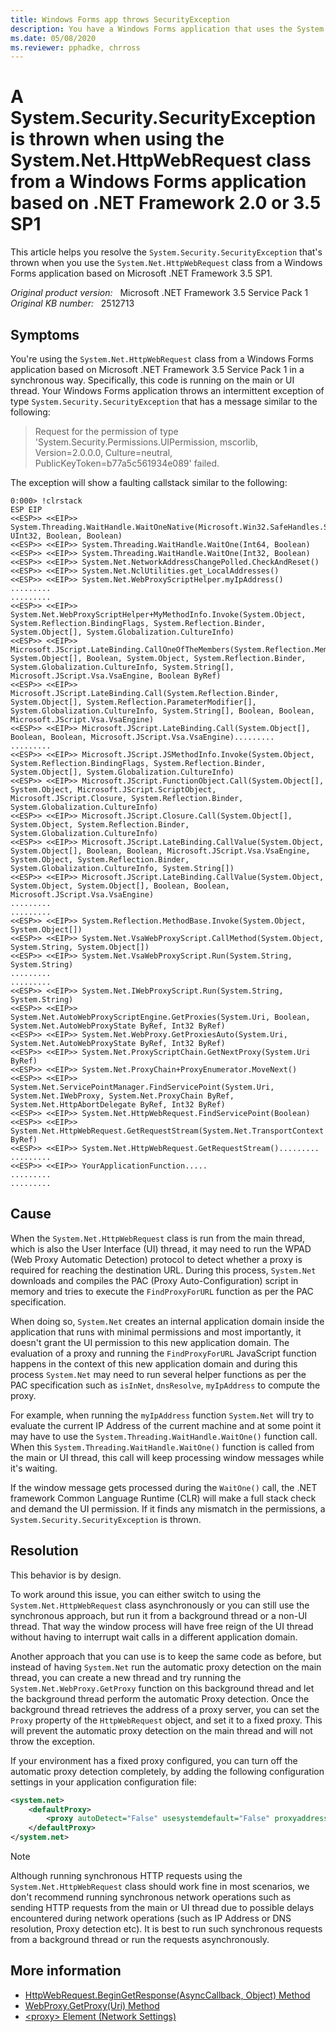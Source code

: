 ```yaml
---
title: Windows Forms app throws SecurityException
description: You have a Windows Forms application that uses the System.Net.HttpWebRequest class to send HTTP requests to a server (even calling a WebService). You experience that the application will intermittently throw a System.Security.SecurityException.
ms.date: 05/08/2020
ms.reviewer: pphadke, chrross
---
```

# A System.Security.SecurityException is thrown when using the System.Net.HttpWebRequest class from a Windows Forms application based on .NET Framework 2.0 or 3.5 SP1

This article helps you resolve the `System.Security.SecurityException` that's thrown when you use the `System.Net.HttpWebRequest` class from a Windows Forms application based on Microsoft .NET Framework 3.5 SP1.

_Original product version:_ &nbsp; Microsoft .NET Framework 3.5 Service Pack 1  
_Original KB number:_ &nbsp; 2512713

## Symptoms

You're using the `System.Net.HttpWebRequest` class from a Windows Forms application based on Microsoft .NET Framework 3.5 Service Pack 1 in a synchronous way. Specifically, this code is running on the main or UI thread. Your Windows Forms application throws an intermittent exception of type `System.Security.SecurityException` that has a message similar to the following:

> Request for the permission of type 'System.Security.Permissions.UIPermission, mscorlib, Version=2.0.0.0, Culture=neutral, PublicKeyToken=b77a5c561934e089' failed.

The exception will show a faulting callstack similar to the following:

```console
0:000> !clrstack
ESP EIP
<<ESP>> <<EIP>> System.Threading.WaitHandle.WaitOneNative(Microsoft.Win32.SafeHandles.SafeWaitHandle, UInt32, Boolean, Boolean)
<<ESP>> <<EIP>> System.Threading.WaitHandle.WaitOne(Int64, Boolean)
<<ESP>> <<EIP>> System.Threading.WaitHandle.WaitOne(Int32, Boolean)
<<ESP>> <<EIP>> System.Net.NetworkAddressChangePolled.CheckAndReset()
<<ESP>> <<EIP>> System.Net.NclUtilities.get_LocalAddresses()
<<ESP>> <<EIP>> System.Net.WebProxyScriptHelper.myIpAddress()
.........
.........
<<ESP>> <<EIP>> System.Net.WebProxyScriptHelper+MyMethodInfo.Invoke(System.Object, System.Reflection.BindingFlags, System.Reflection.Binder, System.Object[], System.Globalization.CultureInfo)
<<ESP>> <<EIP>> Microsoft.JScript.LateBinding.CallOneOfTheMembers(System.Reflection.MemberInfo[], System.Object[], Boolean, System.Object, System.Reflection.Binder, System.Globalization.CultureInfo, System.String[], Microsoft.JScript.Vsa.VsaEngine, Boolean ByRef)
<<ESP>> <<EIP>> Microsoft.JScript.LateBinding.Call(System.Reflection.Binder, System.Object[], System.Reflection.ParameterModifier[], System.Globalization.CultureInfo, System.String[], Boolean, Boolean, Microsoft.JScript.Vsa.VsaEngine)
<<ESP>> <<EIP>> Microsoft.JScript.LateBinding.Call(System.Object[], Boolean, Boolean, Microsoft.JScript.Vsa.VsaEngine).........
.........
<<ESP>> <<EIP>> Microsoft.JScript.JSMethodInfo.Invoke(System.Object, System.Reflection.BindingFlags, System.Reflection.Binder, System.Object[], System.Globalization.CultureInfo)
<<ESP>> <<EIP>> Microsoft.JScript.FunctionObject.Call(System.Object[], System.Object, Microsoft.JScript.ScriptObject, Microsoft.JScript.Closure, System.Reflection.Binder, System.Globalization.CultureInfo)
<<ESP>> <<EIP>> Microsoft.JScript.Closure.Call(System.Object[], System.Object, System.Reflection.Binder, System.Globalization.CultureInfo)
<<ESP>> <<EIP>> Microsoft.JScript.LateBinding.CallValue(System.Object, System.Object[], Boolean, Boolean, Microsoft.JScript.Vsa.VsaEngine, System.Object, System.Reflection.Binder, System.Globalization.CultureInfo, System.String[])
<<ESP>> <<EIP>> Microsoft.JScript.LateBinding.CallValue(System.Object, System.Object, System.Object[], Boolean, Boolean, Microsoft.JScript.Vsa.VsaEngine)
.........
.........
<<ESP>> <<EIP>> System.Reflection.MethodBase.Invoke(System.Object, System.Object[])
<<ESP>> <<EIP>> System.Net.VsaWebProxyScript.CallMethod(System.Object, System.String, System.Object[])
<<ESP>> <<EIP>> System.Net.VsaWebProxyScript.Run(System.String, System.String)
.........
.........
<<ESP>> <<EIP>> System.Net.IWebProxyScript.Run(System.String, System.String)
<<ESP>> <<EIP>> System.Net.AutoWebProxyScriptEngine.GetProxies(System.Uri, Boolean, System.Net.AutoWebProxyState ByRef, Int32 ByRef)
<<ESP>> <<EIP>> System.Net.WebProxy.GetProxiesAuto(System.Uri, System.Net.AutoWebProxyState ByRef, Int32 ByRef)
<<ESP>> <<EIP>> System.Net.ProxyScriptChain.GetNextProxy(System.Uri ByRef)
<<ESP>> <<EIP>> System.Net.ProxyChain+ProxyEnumerator.MoveNext()
<<ESP>> <<EIP>> System.Net.ServicePointManager.FindServicePoint(System.Uri, System.Net.IWebProxy, System.Net.ProxyChain ByRef, System.Net.HttpAbortDelegate ByRef, Int32 ByRef)
<<ESP>> <<EIP>> System.Net.HttpWebRequest.FindServicePoint(Boolean)
<<ESP>> <<EIP>> System.Net.HttpWebRequest.GetRequestStream(System.Net.TransportContext ByRef)
<<ESP>> <<EIP>> System.Net.HttpWebRequest.GetRequestStream().........
.........
<<ESP>> <<EIP>> YourApplicationFunction.....
.........
.........
```

## Cause

When the `System.Net.HttpWebRequest` class is run from the main thread, which is also the User Interface (UI) thread, it may need to run the WPAD (Web Proxy Automatic Detection) protocol to detect whether a proxy is required for reaching the destination URL. During this process, `System.Net` downloads and compiles the PAC (Proxy Auto-Configuration) script in memory and tries to execute the `FindProxyForURL` function as per the PAC specification.

When doing so, `System.Net` creates an internal application domain inside the application that runs with minimal permissions and most importantly, it doesn't grant the UI permission to this new application domain. The evaluation of a proxy and running the `FindProxyForURL` JavaScript function happens in the context of this new application domain and during this process `System.Net` may need to run several helper functions as per the PAC specification such as `isInNet`, `dnsResolve`, `myIpAddress` to compute the proxy.

For example, when running the `myIpAddress` function `System.Net` will try to evaluate the current IP Address of the current machine and at some point it may have to use the `System.Threading.WaitHandle.WaitOne()` function call. When this `System.Threading.WaitHandle.WaitOne()` function is called from the main or UI thread, this call will keep processing window messages while it's waiting.

If the window message gets processed during the `WaitOne()` call, the .NET framework Common Language Runtime (CLR) will make a full stack check and demand the UI permission. If it finds any mismatch in the permissions, a `System.Security.SecurityException` is thrown.

## Resolution

This behavior is by design.

To work around this issue, you can either switch to using the `System.Net.HttpWebRequest` class asynchronously or you can still use the synchronous approach, but run it from a background thread or a non-UI thread. That way the window process will have free reign of the UI thread without having to interrupt wait calls in a different application domain.

Another approach that you can use is to keep the same code as before, but instead of having `System.Net` run the automatic proxy detection on the main thread, you can create a new thread and try running the `System.Net.WebProxy.GetProxy` function on this background thread and let the background thread perform the automatic Proxy detection. Once the background thread retrieves the address of a proxy server, you can set the `Proxy` property of the `HttpWebRequest` object, and set it to a fixed proxy. This will prevent the automatic proxy detection on the main thread and will not throw the exception.

If your environment has a fixed proxy configured, you can turn off the automatic proxy detection completely, by adding the following configuration settings in your application configuration file:

```xml
<system.net>
    <defaultProxy>
        <proxy autoDetect="False" usesystemdefault="False" proxyaddress="http://yourProxy:yourProxyPort"/>
    </defaultProxy>
</system.net>
```

> [!NOTE]  
> Although running synchronous HTTP requests using the `System.Net.HttpWebRequest` class should work fine in most scenarios, we don't recommend running synchronous network operations such as sending HTTP requests from the main or UI thread due to possible delays encountered during network operations (such as IP Address or DNS resolution, Proxy detection etc). It is best to run such synchronous requests from a background thread or run the requests asynchronously.

## More information

- [HttpWebRequest.BeginGetResponse(AsyncCallback, Object) Method](/dotnet/api/system.net.httpwebrequest.begingetresponse?&view=netcore-3.1&preserve-view=true)
- [WebProxy.GetProxy(Uri) Method](/dotnet/api/system.net.webproxy.getproxy?&view=netcore-3.1&preserve-view=true)
- [\<proxy> Element (Network Settings)](/dotnet/framework/configure-apps/file-schema/network/proxy-element-network-settings)
